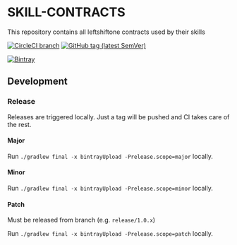 # SKILL-CONTRACTS
This repository contains all leftshiftone contracts used by their skills

[![CircleCI branch](https://img.shields.io/circleci/project/github/leftshiftone/skill-contracts/master.svg?style=flat-square)](https://circleci.com/gh/leftshiftone/skill-contracts)
[![GitHub tag (latest SemVer)](https://img.shields.io/github/tag/leftshiftone/skill-contracts.svg?style=flat-square)](https://github.com/leftshiftone/skill-contracts/tags)

[![Bintray](https://img.shields.io/badge/dynamic/json.svg?label=bintray&query=name&style=flat-square&url=https%3A%2F%2Fapi.bintray.com%2Fpackages%2Fleftshiftone%2Fskill%2Fone.leftshift.skill.skill-contracts-api%2Fversions%2F_latest)](https://bintray.com/leftshiftone/skill/one.leftshift.skill.skill-contracts-api/_latestVersion)



## Development

### Release
Releases are triggered locally. Just a tag will be pushed and CI takes care of the rest.

#### Major
Run `./gradlew final -x bintrayUpload -Prelease.scope=major` locally.

#### Minor
Run `./gradlew final -x bintrayUpload -Prelease.scope=minor` locally.

#### Patch
Must be released from branch (e.g. `release/1.0.x`)

Run `./gradlew final -x bintrayUpload -Prelease.scope=patch` locally.
